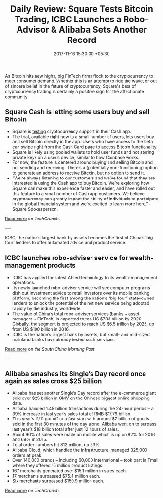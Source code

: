 ﻿---
title: 'Daily Review: Square Tests Bitcoin Trading, ICBC Launches a Robo-Advisor &
  Alibaba Sets Another Record'
date: 2017-11-16 15:30:00 +05:30
categories:
- Bitcoin
- Cryptocurrency
- Blockchain
- Fintech
- Insights
- Robo-advisors
- WealthTech
- InvestTech
tags:
- Asia
- Coinbase
- Europe
- insights
- US
Person: Elena Mesropyan
category:
- Blockchain
- Cryptocurrency
- InvestTech
- WealthTech
- Bitcoin
- Fintech
- Insights
- Robo-advisors
Markets:
- Asia
- Coinbase
- Europe
- insights
- US
type: post
status: publish
layout: post
---

<p>As Bitcoin hits new highs, big FinTech firms flock to the cryptocurrency to meet consumer demand. Whether this is an attempt to ride the wave, or out of sincere belief in the future of cryptocurrency, Square's beta of cryptocurrency trading is certainly a positive sign for the affectionate community. </p>
<h2>Square Cash is letting some users buy and sell Bitcoin</h2>
<ul>
<li style="font-weight: 400;">Square is <a href="https://www.forbes.com/sites/laurashin/2017/11/14/square-cash-a-new-place-to-buy-and-sell-bitcoin/#70a568277194%C2%A0%E2%80%A6">testing</a> cryptocurrency support in their Cash app. </li>
<li style="font-weight: 400;">The trial, available right now to a small number of users, lets users buy and sell Bitcoin directly in the app. Users who have access to the beta can swipe right from the Cash Card page to access Bitcoin functionality.</li>
<li style="font-weight: 400;">Square is likely using pooled wallets to hold user funds and not storing private keys on a user’s device, similar to how Coinbase works.</li>
<li style="font-weight: 400;">For now, the feature is centered around buying and selling Bitcoin and not sending and receiving. There’s a (potentially non-functioning) option to generate an address to receive Bitcoin, but no option to send it.</li>
<li style="font-weight: 400;">“We’re always listening to our customers and we’ve found that they are interested in using the Cash app to buy Bitcoin. We’re exploring how Square can make this experience faster and easier, and have rolled out this feature to a small number of Cash app customers. We believe cryptocurrency can greatly impact the ability of individuals to participate in the global financial system and we’re excited to learn more here.” – Square Spokesperson.</li>
</ul>
<p><a href="https://www.forbes.com/sites/laurashin/2017/11/14/squares-cash-app-a-new-place-to-buy-and-sell-bitcoin/#210b20724ce3">Read more</a> on <i>TechCrunch. </i></p>
---
<p>ICBC, the nation’s largest bank by assets becomes the first of China’s ‘big four’ lenders to offer automated advice and product service. </p>
<h2>ICBC launches robo-adviser service for wealth-management products</h2>
<ul>
<li style="font-weight: 400;">ICBC has applied the latest AI-led technology to its wealth-management operations. </li>
<li style="font-weight: 400;">Its newly launched robo-adviser service will see computer programs dish out investment advice to retail investors over its mobile banking platform, becoming the first among the nation’s “big four” state-owned lenders to unlock the potential of the hot new service being adopted rapidly by the industry, worldwide.</li>
<li style="font-weight: 400;">The value of China’s total robo-adviser services (banks + asset managers + FinTech) is expected to top US $783 billion by 2020. Globally, the segment is projected to reach US $6.5 trillion by 2025, up from US $100 billion in 2016. </li>
<li style="font-weight: 400;">ICBC is the nation’s largest bank by assets, but small- and mid-sized mainland banks have already tested such services. </li>
</ul>
<p><a href="http://www.scmp.com/business/companies/article/2119722/icbc-launches-robo-adviser-service-wealth-management-products">Read more</a> on<i> the South China Morning Post.</i></p>
---
<h2>Alibaba smashes its Single’s Day record once again as sales cross $25 billion</h2>
<ul>
<li style="font-weight: 400;">Alibaba has set another Single’s Day record after the e-commerce giant sold over $25 billion in GMV on the Chinese biggest online shopping date.</li>
<li style="font-weight: 400;">Alibaba handled 1.48 billion transactions during the 24-hour period – a 39% increase in last year’s sales total of RMB $17.79 billion.</li>
<li style="font-weight: 400;">This year’s 11/11 got off to a fast start with around $7 billion of goods sold in the first 30 minutes of the day alone. Alibaba went on to surpass last year’s $18 billion total after just 12 hours of sales.</li>
<li style="font-weight: 400;">About 90% of sales were made on mobile which is up on 82% for 2016 and 69% in 2015.</li>
<li style="font-weight: 400;">Total order numbers hit 812 million, up 23%.</li>
<li style="font-weight: 400;">Alibaba Cloud, which handled the infrastructure, managed 325,000 orders at peak.</li>
<li style="font-weight: 400;">Over 140,000 brands – including 60,000 international – took part in Tmall where they offered 15 million product listings.</li>
<li style="font-weight: 400;">167 merchants generated over $15.1 million in sales each.</li>
<li style="font-weight: 400;">17 merchants surpassed $75.4 million each.</li>
<li style="font-weight: 400;">Six merchants surpassed $150.9 million each.</li>
</ul>
<p><a href="https://techcrunch.com/2017/11/11/alibaba-smashes-its-singles-day-record/">Read more</a> on <i>TechCrunch. </i></p>
